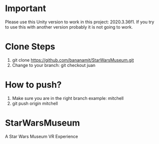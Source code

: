 # Important

Please use this Unity version to work in this project: 2020.3.36f1. If you try to use this with another version probably it is not going to work.

# Clone Steps

1. git clone https://github.com/bananamit/StarWarsMuseum.git
2. Change to your branch: git checkout juan

# How to push?

1. Make sure you are in the right branch example: mitchell
2. git push origin mitchell

# StarWarsMuseum

A Star Wars Museum VR Experience
